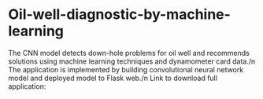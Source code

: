 # Oil-well-diagnostic-by-machine-learning
The CNN model detects down-hole problems for oil well and recommends solutions using machine learning techniques and dynamometer card data./n
The application is implemented by building convolutional neural network model and deployed model to Flask web./n
Link to download full application: 
